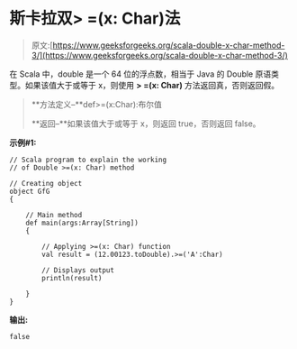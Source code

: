 # 斯卡拉双> =(x: Char)法

> 原文:[https://www.geeksforgeeks.org/scala-double-x-char-method-3/](https://www.geeksforgeeks.org/scala-double-x-char-method-3/)

在 Scala 中，double 是一个 64 位的浮点数，相当于 Java 的 Double 原语类型。如果该值大于或等于 x，则使用 **> =(x: Char)** 方法返回真，否则返回假。

> **方法定义–**def>=(x:Char):布尔值
> 
> **返回–**如果该值大于或等于 x，则返回 true，否则返回 false。

**示例#1:**

```
// Scala program to explain the working 
// of Double >=(x: Char) method

// Creating object
object GfG
{ 

    // Main method
    def main(args:Array[String])
    {

        // Applying >=(x: Char) function
        val result = (12.00123.toDouble).>=('A':Char)

        // Displays output
        println(result)

    }
} 
```

**输出:**

```
false

```